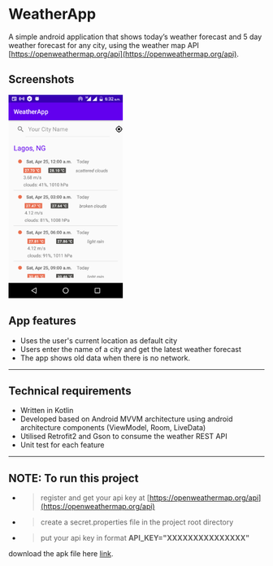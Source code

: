 # WeatherApp
A simple android application that shows today’s weather forecast and 5 day weather forecast for any city, using the weather map API [https://openweathermap.org/api](https://openweathermap.org/api).

## Screenshots
<img src="screen-shots/home_screen.png" height="400" alt="Screenshot"/> 

## App features
* Uses the user's current location as default city
* Users enter the name of a city and get the latest weather forecast
* The app shows old data when there is no network.
-----------
## Technical requirements
* Written in Kotlin
* Developed based on Android MVVM architecture using android architecture components (ViewModel, Room, LiveData)
* Utilised Retrofit2 and Gson to consume the weather REST API
* Unit test for each feature
-------------
NOTE: To run this project
-------
* > register and get your api key at [https://openweathermap.org/api](https://openweathermap.org/api)
* > create a secret.properties file in the project root directory
* > put your api key in format **API_KEY="XXXXXXXXXXXXXXX"**

download the apk file here [link](app/release/app-release.apk).
